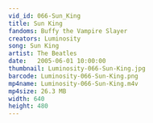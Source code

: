 ```yaml
---
vid_id: 066-Sun_King
title: Sun King
fandoms: Buffy the Vampire Slayer
creators: Luminosity
song: Sun King
artist: The Beatles
date:   2005-06-01 10:00:00
thumbnail: Luminosity-066-Sun-King.jpg
barcode: Luminosity-066-Sun-King.png
mp4name: Luminosity-066-Sun-King.m4v
mp4size: 26.3 MB
width: 640
height: 480
---
```



  